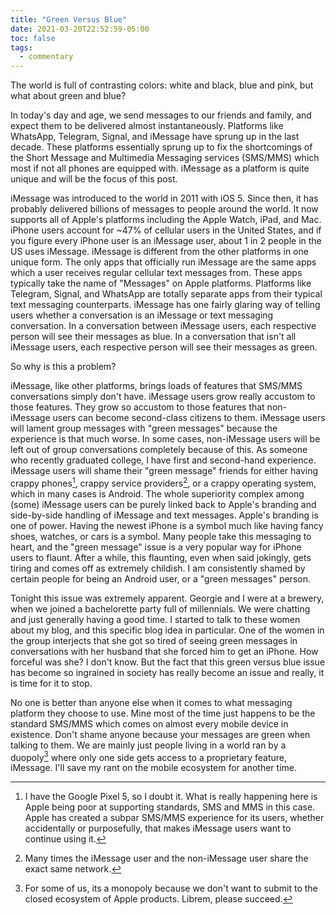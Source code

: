 ```yaml
---
title: "Green Versus Blue"
date: 2021-03-20T22:52:59-05:00
toc: false
tags:
  - commentary
---
```


The world is full of contrasting colors: white and black, blue and pink, but
what about green and blue?

<!--more-->

In today's day and age, we send messages to our friends and family, and expect
them to be delivered almost instantaneously. Platforms like WhatsApp, Telegram,
Signal, and iMessage have sprung up in the last decade. These platforms
essentially sprung up to fix the shortcomings of the Short Message and
Multimedia Messaging services (SMS/MMS) which most if not all phones are
equipped with. iMessage as a platform is quite unique and will be the focus of
this post.

iMessage was introduced to the world in 2011 with iOS 5. Since then, it has
probably delivered billions of messages to people around the world. It now
supports all of Apple's platforms including the Apple Watch, iPad, and Mac.
iPhone users account for ~47% of cellular users in the United States, and if you
figure every iPhone user is an iMessage user, about 1 in 2 people in the US uses
iMessage. iMessage is different from the other platforms in one unique form. The
only apps that officially run iMessage are the same apps which a user receives
regular cellular text messages from. These apps typically take the name of
"Messages" on Apple platforms. Platforms like Telegram, Signal, and WhatsApp are
totally separate apps from their typical text messaging counterparts. iMessage
has one fairly glaring way of telling users whether a conversation is an
iMessage or text messaging conversation. In a conversation between iMessage
users, each respective person will see their messages as blue. In a conversation
that isn't all iMessage users, each respective person will see their messages as
green.

So why is this a problem?

iMessage, like other platforms, brings loads of features that SMS/MMS
conversations simply don't have. iMessage users grow really accustom to those
features. They grow so accustom to those features that non-iMessage users can
become second-class citizens to them. iMessage users will lament group messages
with "green messages" because the experience is that much worse. In some cases,
non-iMessage users will be left out of group conversations completely because of
this. As someone who recently graduated college, I have first and second-hand
experience. iMessage users will shame their "green message" friends for either
having crappy phones[^1], crappy service providers[^2], or a crappy operating
system, which in many cases is Android. The whole superiority complex among
(some) iMessage users can be purely linked back to Apple's branding and
side-by-side handling of iMessage and text messages. Apple's branding is one of
power. Having the newest iPhone is a symbol much like having fancy shoes,
watches, or cars is a symbol. Many people take this messaging to heart, and the
"green message" issue is a very popular way for iPhone users to flaunt. After a
while, this flaunting, even when said jokingly, gets tiring and comes off as
extremely childish. I am consistently shamed by certain people for being an
Android user, or a "green messages" person.

Tonight this issue was extremely apparent. Georgie and I were at a brewery, when
we joined a bachelorette party full of millennials. We were chatting and just
generally having a good time. I started to talk to these women about my blog,
and this specific blog idea in particular. One of the women in the group
interjects that she got so tired of seeing green messages in conversations with
her husband that she forced him to get an iPhone. How forceful was she? I don't
know. But the fact that this green versus blue issue has become so ingrained in
society has really become an issue and really, it is time for it to stop.

No one is better than anyone else when it comes to what messaging platform they
choose to use. Mine most of the time just happens to be the standard SMS/MMS
which comes on almost every mobile device in existence. Don't shame anyone
because your messages are green when talking to them. We are mainly just people
living in a world ran by a duopoly[^3] where only one side gets access to a
proprietary feature, iMessage. I'll save my rant on the mobile ecosystem for
another time.

[^1]:
    I have the Google Pixel 5, so I doubt it. What is really happening here is
    Apple being poor at supporting standards, SMS and MMS in this case. Apple
    has created a subpar SMS/MMS experience for its users, whether accidentally
    or purposefully, that makes iMessage users want to continue using it.

[^2]:
    Many times the iMessage user and the non-iMessage user share the exact same
    network.

[^3]:
    For some of us, its a monopoly because we don't want to submit to the closed
    ecosystem of Apple products. Librem, please succeed.

